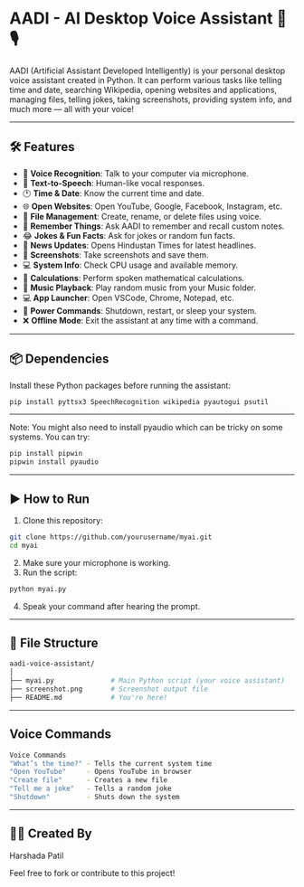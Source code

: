 # AADI - AI Desktop Voice Assistant 🧠🎙️

AADI (Artificial Assistant Developed Intelligently) is your personal desktop voice assistant created in Python. It can perform various tasks like telling time and date, searching Wikipedia, opening websites and applications, managing files, telling jokes, taking screenshots, providing system info, and much more — all with your voice!

---

## 🛠️ Features

- 🎤 **Voice Recognition**: Talk to your computer via microphone.
- 📢 **Text-to-Speech**: Human-like vocal responses.
- 🕐 **Time & Date**: Know the current time and date.
- 🌐 **Open Websites**: Open YouTube, Google, Facebook, Instagram, etc.
- 📁 **File Management**: Create, rename, or delete files using voice.
- 📄 **Remember Things**: Ask AADI to remember and recall custom notes.
- 😂 **Jokes & Fun Facts**: Ask for jokes or random fun facts.
- 📰 **News Updates**: Opens Hindustan Times for latest headlines.
- 📸 **Screenshots**: Take screenshots and save them.
- 💻 **System Info**: Check CPU usage and available memory.
- 🧮 **Calculations**: Perform spoken mathematical calculations.
- 🎵 **Music Playback**: Play random music from your Music folder.
- 💻 **App Launcher**: Open VSCode, Chrome, Notepad, etc.
- 🔋 **Power Commands**: Shutdown, restart, or sleep your system.
- ❌ **Offline Mode**: Exit the assistant at any time with a command.

---

## 📦 Dependencies

Install these Python packages before running the assistant:

```bash
pip install pyttsx3 SpeechRecognition wikipedia pyautogui psutil
```

---
Note: You might also need to install pyaudio which can be tricky on some systems. You can try:

```bash
pip install pipwin
pipwin install pyaudio
```

---

## ▶️ How to Run

1. Clone this repository:
```bash
git clone https://github.com/yourusername/myai.git
cd myai
```
2. Make sure your microphone is working.
3. Run the script:
```bash
python myai.py
```
4. Speak your command after hearing the prompt.

---

## 📁 File Structure
```bash
aadi-voice-assistant/
│
├── myai.py              # Main Python script (your voice assistant)
├── screenshot.png       # Screenshot output file
├── README.md            # You're here!
```

---

## Voice Commands
```bash
Voice Commands	      
"What’s the time?" - Tells the current system time
"Open YouTube"     - Opens YouTube in browser
"Create file"      - Creates a new file
"Tell me a joke"   - Tells a random joke
"Shutdown"         - Shuts down the system
```

---

## 🧑‍💻 Created By

Harshada Patil 

Feel free to fork or contribute to this project!
